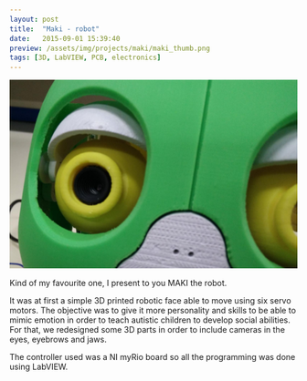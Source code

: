 ```yaml
---
layout: post
title:  "Maki - robot"
date:   2015-09-01 15:39:40
preview: /assets/img/projects/maki/maki_thumb.png
tags: [3D, LabVIEW, PCB, electronics]
---
```


![Picture 1](/assets/img/projects/maki/maki_photo_real.png)

Kind of my favourite one, I present to you MAKI the robot. 

It was at first a simple 3D printed robotic face able to move using six servo motors. The objective was to give it more personality and skills to be able to mimic emotion in order to teach autistic children to develop social abilities. For that, we redesigned some 3D parts in order to include cameras in the eyes, eyebrows and jaws. 

The controller used was a NI myRio board so all the programming was done using LabVIEW.
